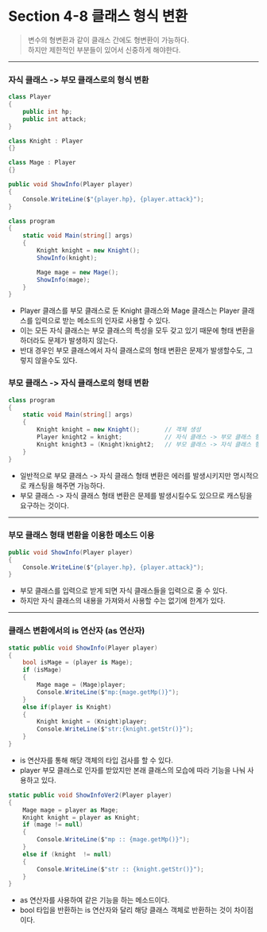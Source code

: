 # Section 4-8 클래스 형식 변환

> 변수의 형변환과 같이 클래스 간에도 형변환이 가능하다.  
> 하지만 제한적인 부분들이 있어서 신중하게 해야한다.  

---

### 자식 클래스 -> 부모 클래스로의 형식 변환
```C#
class Player
{
    public int hp;
    public int attack;
}

class Knight : Player
{}

class Mage : Player
{}

public void ShowInfo(Player player)
{
    Console.WriteLine($"{player.hp}, {player.attack}");
}

class program
{
    static void Main(string[] args)
    {
        Knight knight = new Knight();  
        ShowInfo(knight);   

        Mage mage = new Mage();
        ShowInfo(mage);
    }
}

```
- Player 클래스를 부모 클래스로 둔 Knight 클래스와 Mage 클래스는 Player 클래스를 입력으로 받는 메소드의 인자로 사용할 수 있다. 
- 이는 모든 자식 클래스는 부모 클래스의 특성을 모두 갖고 있기 때문에 형태 변환을 하더라도 문제가 발생하지 않는다.
- 반대 경우인 부모 클래스에서 자식 클래스로의 형태 변환은 문제가 발생할수도, 그렇지 않을수도 있다.


### 부모 클래스 -> 자식 클래스로의 형태 변환 

```C#
class program
{
    static void Main(string[] args)
    {
        Knight knight = new Knight();       // 객체 생성
        Player knight2 = knight;            // 자식 클래스 -> 부모 클래스 형태 변환
        Knight knight3 = (Knight)knight2;   // 부모 클래스 -> 자식 클래스 형태 변환 
    }
}
```
- 일반적으로 부모 클래스 -> 자식 클래스 형태 변환은 에러를 발생시키지만 명시적으로 캐스팅을 해주면 가능하다.
- 부모 클래스 -> 자식 클래스 형태 변환은 문제를 발생시킬수도 있으므로 캐스팅을 요구하는 것이다.

---
### 부모 클래스 형태 변환을 이용한 메소드 이용
```C#
public void ShowInfo(Player player)
{
    Console.WriteLine($"{player.hp}, {player.attack}");
}
```
- 부모 클래스를 입력으로 받게 되면 자식 클래스들을 입력으로 줄 수 있다.
- 하지만 자식 클래스의 내용을 가져와서 사용할 수는 없기에 한계가 있다.

---
### 클래스 변환에서의 is 연산자 (as 연산자)
```c#
static public void ShowInfo(Player player)
{
    bool isMage = (player is Mage);
    if (isMage)
    {
        Mage mage = (Mage)player;
        Console.WriteLine($"mp:{mage.getMp()}");    
    }
    else if(player is Knight) 
    { 
        Knight knight = (Knight)player;
        Console.WriteLine($"str:{knight.getStr()}");
    }
}
```
- is 연산자를 통해 해당 객체의 타입 검사를 할 수 있다. 
- player 부모 클래스로 인자를 받았지만 본래 클래스의 모습에 따라 기능을 나눠 사용하고 있다.

```C#
static public void ShowInfoVer2(Player player)
{
    Mage mage = player as Mage;
    Knight knight = player as Knight;  
    if (mage != null)
    {
        Console.WriteLine($"mp :: {mage.getMp()}");
    }
    else if (knight  != null)
    {
        Console.WriteLine($"str :: {knight.getStr()}");
    }
}
```
- as 연산자를 사용하여 같은 기능을 하는 메소드이다. 
- bool 타입을 반환하는 is 연산자와 달리 해당 클래스 객체로 반환하는 것이 차이점이다.